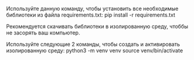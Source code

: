 Используйте данную команду, чтобы установить все необходимые библиотеки из файла requirements.txt:
pip install -r requirements.txt

Рекомендуется скачивать библиотеки в изолированную среду, чтоббы не засорять ваш компьютер. 

Используйте следующие 2 команды, чтобы создать и активировать изолированную среду:
python3 -m venv venv
source venv/bin/activate
